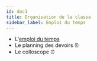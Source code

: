 ```yaml
---
id: doc1
title: Organisation de la classe
sidebar_label: Emploi du temps
---
```

- L'[emploi du temps](./edt.pdf)
- Le planning des devoirs :alarm_clock:
- Le colloscope :alarm_clock:

